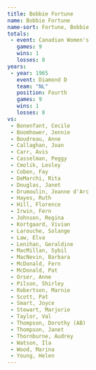 ```yaml
---
title: Bobbie Fortune
name: Bobbie Fortune
name-sort: Fortune, Bobbie
totals:
 - event: Canadian Women's
   games: 9
   wins: 1
   losses: 8
years:
 - year: 1965
   event: Diamond D
   team: "NL"
   position: Fourth
   games: 9
   wins: 1
   losses: 8
vs:
 - Bonenfant, Cecile
 - Boomhower, Jennie
 - Boudreau, Anne
 - Callaghan, Joan
 - Carr, Avis
 - Casselman, Peggy
 - Cmolik, Lesley
 - Coben, Fay
 - DeMarchi, Rita
 - Douglas, Janet
 - Drumoulin, Jeanne d'Arc
 - Hayes, Ruth
 - Hill, Florence
 - Irwin, Fern
 - Johnson, Regina
 - Kortgaard, Vivian
 - Larouche, Solange
 - Law, Elva
 - Lenihan, Geraldine
 - MacMillan, Sybil
 - MacNevin, Barbara
 - McDonald, Fern
 - McDonald, Pat
 - Orser, Anne
 - Pilson, Shirley
 - Robertson, Marnie
 - Scott, Pat
 - Smart, Joyce
 - Stewart, Marjorie
 - Taylor, Val
 - Thompson, Dorothy (AB)
 - Thompson, Janet
 - Thornburne, Audrey
 - Watson, Ila
 - Wood, Marina
 - Young, Helen
---
```


